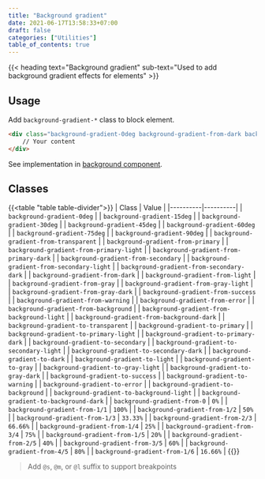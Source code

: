 ```yaml
---
title: "Background gradient"
date: 2021-06-17T13:58:33+07:00
draft: false
categories: ["Utilities"]
table_of_contents: true
---
```


{{< heading text="Background gradient" sub-text="Used to add background gradient effects for elements" >}}

## Usage

Add `background-gradient-*` class to block element.

``` html
<div class="background-gradient-0deg background-gradient-from-dark background-gradient-to-transparent">
    // Your content
</div>
```

See implementation in [background component](/documentation/components/background).

## Classes

{{<table "table table-divider">}}
| Class | Value |
|----------|----------|
| `background-gradient-0deg` |
| `background-gradient-15deg` |
| `background-gradient-30deg` |
| `background-gradient-45deg` |
| `background-gradient-60deg` |
| `background-gradient-75deg` |
| `background-gradient-90deg` |
| `background-gradient-from-transparent` |
| `background-gradient-from-primary` |
| `background-gradient-from-primary-light` |
| `background-gradient-from-primary-dark` |
| `background-gradient-from-secondary` |
| `background-gradient-from-secondary-light` |
| `background-gradient-from-secondary-dark` |
| `background-gradient-from-dark` |
| `background-gradient-from-light` |
| `background-gradient-from-gray` |
| `background-gradient-from-gray-light` |
| `background-gradient-from-gray-dark` |
| `background-gradient-from-success` |
| `background-gradient-from-warning` |
| `background-gradient-from-error` |
| `background-gradient-from-background` |
| `background-gradient-from-background-light` |
| `background-gradient-from-background-dark` |
| `background-gradient-to-transparent` |
| `background-gradient-to-primary` |
| `background-gradient-to-primary-light` |
| `background-gradient-to-primary-dark` |
| `background-gradient-to-secondary` |
| `background-gradient-to-secondary-light` |
| `background-gradient-to-secondary-dark` |
| `background-gradient-to-dark` |
| `background-gradient-to-light` |
| `background-gradient-to-gray` |
| `background-gradient-to-gray-light` |
| `background-gradient-to-gray-dark` |
| `background-gradient-to-success` |
| `background-gradient-to-warning` |
| `background-gradient-to-error` |
| `background-gradient-to-background` |
| `background-gradient-to-background-light` |
| `background-gradient-to-background-dark` |
| `background-gradient-from-0` | `0%` |
| `background-gradient-from-1/1` | `100%` |
| `background-gradient-from-1/2` | `50%` |
| `background-gradient-from-1/3` | `33.33%` |
| `background-gradient-from-2/3` | `66.66%` |
| `background-gradient-from-1/4` | `25%` |
| `background-gradient-from-3/4` | `75%` |
| `background-gradient-from-1/5` | `20%` |
| `background-gradient-from-2/5` | `40%` |
| `background-gradient-from-3/5` | `60%` |
| `background-gradient-from-4/5` | `80%` |
| `background-gradient-from-1/6` | `16.66%` |
{{</table>}}

> Add `@s`, `@m`, or `@l` suffix to support breakpoints